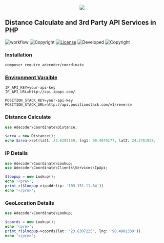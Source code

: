 <p align="center">
   <a href="https://adecoder.com" target="_blank">
      <img src="https://user-images.githubusercontent.com/61397934/151708131-1373e724-9264-4a52-b2f4-022f3d948357.png">
   </a>
   <h2>Distance Calculate and 3rd Party API Services in PHP</h2>
</p>

![workflow](https://github.com/md-aamroni/coordinate/actions/workflows/application.yml/badge.svg)
![Copyright](https://img.shields.io/badge/Copyright-aDecoder-brightgreen.svg)
[![License](https://img.shields.io/badge/License-MIT-brightgreen.svg)](./LICENSE)
![Developed](https://img.shields.io/badge/PHP->=8.0-brightgreen.svg)
![Copyright](https://img.shields.io/badge/Developer-md.aamroni-brightgreen.svg)


### Installation
```bash
composer require adecoder/coordinate
```

### [Environment Varaible](.env-example)
```env
IP_API_KEY=your-api-key
IP_API_URL=http://api.ipapi.com/

POSITION_STACK_KEY=your-api-key
POSITION_STACK_URL=http://api.positionstack.com/v1/reverse
```

### Distance Calculate
```php 
use Adecoder\Coordinate\Distance;

$area = new Distance();
echo $area->set(lat1: 23.6293159, lng1: 90.4870177, lat2: 24.3761958, lng2: 88.5793325)->get(unit: 'k');
```

### IP Details
```php 
use Adecoder\Coordinate\Lookup;
use Adecoder\Coordinate\Clients\Services\IpApi;

$loopup = new Lookup();
echo '<pre>';
print_r($loopup->ipaddr(ip: '103.151.11.64'))
echo '</pre>';
```

### GeoLocation Details
```php 
use Adecoder\Coordinate\Lookup;

$coords = new Lookup();
echo '<pre>';
print_r($loopup->coords(lat: '23.6307225', lng: '90.4901339'))
echo '</pre>';
```